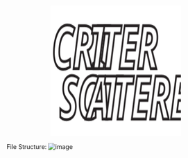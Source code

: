 <center><img src="https://github.com/MBavelock/CritterScatterer/blob/master/HomeStation/critter/public/images/Critter_Scatterer.svg" alt="Title" width="300" height="300"></center>



File Structure:
![image](https://github.com/MBavelock/CritterScatterer/issues/1#issue-784279502)

